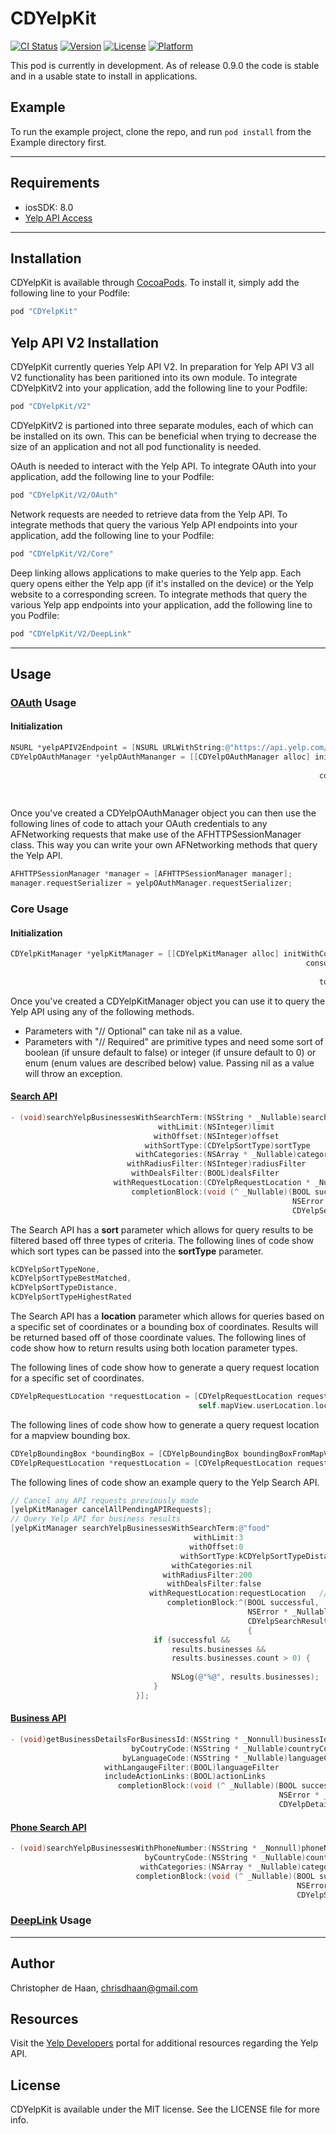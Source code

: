 # CDYelpKit

[![CI Status](http://img.shields.io/travis/chrisdhaan/CDYelpKit.svg?style=flat)](https://travis-ci.org/chrisdhaan/CDYelpKit)
[![Version](https://img.shields.io/cocoapods/v/CDYelpKit.svg?style=flat)](http://cocoapods.org/pods/CDYelpKit)
[![License](https://img.shields.io/cocoapods/l/CDYelpKit.svg?style=flat)](http://cocoapods.org/pods/CDYelpKit)
[![Platform](https://img.shields.io/cocoapods/p/CDYelpKit.svg?style=flat)](http://cocoapods.org/pods/CDYelpKit)

This pod is currently in development. As of release 0.9.0 the code is stable and in a usable state to install in applications.

## Example

To run the example project, clone the repo, and run `pod install` from the Example directory first.

---

## Requirements

- iosSDK: 8.0
- [Yelp API Access](https://www.yelp.com/developers/manage_api_keys)

---

## Installation

CDYelpKit is available through [CocoaPods](http://cocoapods.org). To install
it, simply add the following line to your Podfile:

```ruby
pod "CDYelpKit"
```

## Yelp API V2 Installation

CDYelpKit currently queries Yelp API V2. In preparation for Yelp API V3 all V2 functionality has been paritioned into its own module. To integrate CDYelpKitV2 into your application, add the following line to your Podfile:

```ruby
pod "CDYelpKit/V2"
```

CDYelpKitV2 is partioned into three separate modules, each of which can be installed on its own. This can be beneficial when trying to decrease the size of an application and not all pod functionality is needed.

OAuth is needed to interact with the Yelp API. To integrate OAuth into your application, add the following line to your Podfile:

```ruby
pod "CDYelpKit/V2/OAuth"
```

Network requests are needed to retrieve data from the Yelp API. To integrate methods that query the various Yelp API endpoints into your application, add the following line to your Podfile:

```ruby
pod "CDYelpKit/V2/Core"
```

Deep linking allows applications to make queries to the Yelp app. Each query opens either the Yelp app (if it's installed on the device) or the Yelp website to a corresponding screen. To integrate methods that query the various Yelp app endpoints into your application, add the following line to you Podfile:
```ruby
pod "CDYelpKit/V2/DeepLink"
```

---

## Usage

### [OAuth](https://www.yelp.com/developers/documentation/v2/authentication) Usage

#### Initialization

```objective-c
NSURL *yelpAPIV2Endpoint = [NSURL URLWithString:@"https://api.yelp.com/v2/"];
CDYelpOAuthManager *yelpOAuthMananger = [[CDYelpOAuthManager alloc] initWithBaseURL:yelpAPIV2Endpoint
                                                                        consumerKey:@"consumerKey"
                                                                     consumerSecret:@"consumerSecret"
                                                                              token:@"token"
                                                                        tokenSecret:@"tokenSecret"];
```

Once you've created a CDYelpOAuthManager object you can then use the following lines of code to attach your OAuth credentials to any AFNetworking requests that make use of the AFHTTPSessionManager class. This way you can write your own AFNetworking methods that query the Yelp API.

```objective-c
AFHTTPSessionManager *manager = [AFHTTPSessionManager manager];
manager.requestSerializer = yelpOAuthManager.requestSerializer;
```

### Core Usage

#### Initialization

```objective-c
CDYelpKitManager *yelpKitManager = [[CDYelpKitManager alloc] initWithConsumerKey:@"consumerKey"
                                                                  consumerSecret:@"consumerSecret"
                                                                           token:@"token"
                                                                     tokenSecret:@"tokenSecret"];
```

Once you've created a CDYelpKitManager object you can use it to query the Yelp API using any of the following methods.

- Parameters with "// Optional" can take nil as a value.
- Parameters with "// Required" are primitive types and need some sort of boolean (if unsure default to false) or integer (if unsure default to 0) or enum (enum values are described below) value. Passing nil as a value will throw an exception.

#### [Search API](https://www.yelp.com/developers/documentation/v2/search_api)

```objective-c
- (void)searchYelpBusinessesWithSearchTerm:(NSString * _Nullable)searchTerm                     // Optional
                                 withLimit:(NSInteger)limit                                     // Required
                                withOffset:(NSInteger)offset                                    // Required
                              withSortType:(CDYelpSortType)sortType                             // Required
                            withCategories:(NSArray * _Nullable)categories                      // Optional
                          withRadiusFilter:(NSInteger)radiusFilter                              // Required
                           withDealsFilter:(BOOL)dealsFilter                                    // Required
                       withRequestLocation:(CDYelpRequestLocation * _Nullable)requestLocation   // Optional
                           completionBlock:(void (^ _Nullable)(BOOL successful, 
                                                               NSError * _Nullable error, 
                                                               CDYelpSearchResults * _Nullable results))block;
```

The Search API has a **sort** parameter which allows for query results to be filtered based off three types of criteria. The following lines of code show which sort types can be passed into the **sortType** parameter.

```objective-c
kCDYelpSortTypeNone,
kCDYelpSortTypeBestMatched,
kCDYelpSortTypeDistance,
kCDYelpSortTypeHighestRated
```

The Search API has a **location** parameter which allows for queries based on a specific set of coordinates or a bounding box of coordinates. Results will be returned based off of those coordinate values. The following lines of code show how to return results using both location parameter types.

The following lines of code show how to generate a query request location for a specific set of coordinates.

```objective-c
CDYelpRequestLocation *requestLocation = [CDYelpRequestLocation requestLocationFromCurrentCurrentLocation:
                                          self.mapView.userLocation.location];
```

The following lines of code show how to generate a query request location for a mapview bounding box.

```objective-c
CDYelpBoundingBox *boundingBox = [CDYelpBoundingBox boundingBoxFromMapView:self.mapView];
CDYelpRequestLocation *requestLocation = [CDYelpRequestLocation requestLocationFromBoundingBox:boundingBox];
```

The following lines of code show an example query to the Yelp Search API.

```objective-c
// Cancel any API requests previously made
[yelpKitManager cancelAllPendingAPIRequests];
// Query Yelp API for business results
[yelpKitManager searchYelpBusinessesWithSearchTerm:@"food"
                                         withLimit:3
                                        withOffset:0
                                      withSortType:kCDYelpSortTypeDistance
                                    withCategories:nil
                                  withRadiusFilter:200
                                   withDealsFilter:false
                               withRequestLocation:requestLocation   // Example showing options found above
                                   completionBlock:^(BOOL successful, 
                                                     NSError * _Nullable error, 
                                                     CDYelpSearchResults * _Nullable results) 
                                                     {
                                if (successful && 
                                    results.businesses && 
                                    results.businesses.count > 0) {
                                    
                                    NSLog(@"%@", results.businesses);
                                }
                            }];
```

#### [Business API](https://www.yelp.com/developers/documentation/v2/business)

```objective-c
- (void)getBusinessDetailsForBusinessId:(NSString * _Nonnull)businessId                         // Required
                           byCoutryCode:(NSString * _Nullable)countryCode                       // Optional
                         byLanguageCode:(NSString * _Nullable)languageCode                      // Optional
                     withLangaugeFilter:(BOOL)languageFilter                                    // Required
                     includeActionLinks:(BOOL)actionLinks                                       // Required
                        completionBlock:(void (^ _Nullable)(BOOL successful, 
                                                            NSError * _Nullable error, 
                                                            CDYelpDetailedBusiness * _Nullable business))block;
```

#### [Phone Search API](https://www.yelp.com/developers/documentation/v2/phone_search)

```objective-c
- (void)searchYelpBusinessesWithPhoneNumber:(NSString * _Nonnull)phoneNumber                    // Required
                              byCountryCode:(NSString * _Nullable)countryCode                   // Optional
                             withCategories:(NSArray * _Nullable)categories                     // Optional
                            completionBlock:(void (^ _Nullable)(BOOL successful, 
                                                                NSError * _Nullable error, 
                                                                CDYelpSearchResults * _Nullable results))block;
```

### [DeepLink](https://www.yelp.com/developers/documentation/v2/iphone) Usage

---

## Author

Christopher de Haan, chrisdhaan@gmail.com

## Resources

Visit the [Yelp Developers](https://www.yelp.com/developers) portal for additional resources regarding the Yelp API.

## License

CDYelpKit is available under the MIT license. See the LICENSE file for more info.
